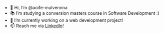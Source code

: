 - 👋 Hi, I’m @aoife-mulvennna
- 📚 I’m studying a conversion masters course in Software Development :)
- 🌱 I’m currently working on a web development project!
- 📫 Reach me via [LinkedIn](https://www.linkedin.com/in/aoife-mulvenna/)!

<!---
aoife-mulvennna/aoife-mulvennna is a ✨ special ✨ repository because its `README.md` (this file) appears on your GitHub profile.
You can click the Preview link to take a look at your changes.
--->
